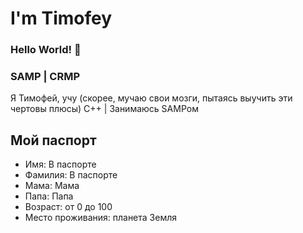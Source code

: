 # I'm Timofey
### Hello World! 👋
### SAMP | CRMP
Я Тимофей, учу (скорее, мучаю свои мозги, пытаясь выучить эти чертовы плюсы) C++ | Занимаюсь SAMPом 
## Мой паспорт
- Имя: В паспорте
- Фамилия: В паспорте
- Мама: Мама
- Папа: Папа
- Возраст: от 0 до 100
- Место проживания: планета Земля

<!--
**HikaSear/HikaSear** is a ✨ _special_ ✨ repository because its `README.md` (this file) appears on your GitHub profile.

Here are some ideas to get you started:

- 🔭 I’m currently working on ...
- 🌱 I’m currently learning ...
- 👯 I’m looking to collaborate on ...
- 🤔 I’m looking for help with ...
- 💬 Ask me about ...
- 📫 How to reach me: ...
- 😄 Pronouns: ...
- ⚡ Fun fact: ...
-->
